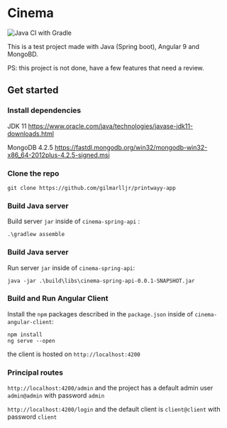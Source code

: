 # Cinema

![Java CI with Gradle](https://github.com/gilmarlljr/cinema-spring-angular/workflows/Java%20CI%20with%20Gradle/badge.svg?branch=master)

This is a test project made with Java (Spring boot), Angular 9 and MongoBD.

PS: this project is not done, have a few features that need a review.

## Get started

### Install dependencies

JDK 11 https://www.oracle.com/java/technologies/javase-jdk11-downloads.html

MongoDB 4.2.5 https://fastdl.mongodb.org/win32/mongodb-win32-x86_64-2012plus-4.2.5-signed.msi

### Clone the repo

```shell
git clone https://github.com/gilmarlljr/printwayy-app
```

### Build Java server

Build server `jar` inside of `cinema-spring-api` :

```shell
.\gradlew assemble
```
### Build Java server

Run server `jar` inside of `cinema-spring-api`:
```shell
java -jar .\build\libs\cinema-spring-api-0.0.1-SNAPSHOT.jar
```

### Build and Run Angular Client

Install the `npm` packages described in the `package.json` inside of `cinema-angular-client`:

```shell
npm install
ng serve --open
```

the client is hosted on `http://localhost:4200`

### Principal routes

`http://localhost:4200/admin` and the project has a default admin user `admin@admin` with password `admin`

`http://localhost:4200/login` and the default client is `client@client` with password `client`

